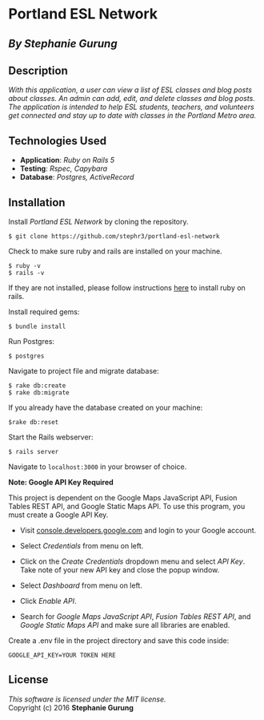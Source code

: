 #  Portland ESL Network
## *By Stephanie Gurung*

## Description

_With this application, a user can view a list of ESL classes and blog posts about classes. An admin can add, edit, and delete classes and blog posts. The application is intended to help ESL students, teachers, and volunteers get connected and stay up to date with classes in the Portland Metro area._

## Technologies Used

* **Application**: *Ruby on Rails 5*<br>
* **Testing**: *Rspec, Capybara*<br>
* **Database**: *Postgres, ActiveRecord*

Installation
------------

Install *Portland ESL Network* by cloning the repository.  
```
$ git clone https://github.com/stephr3/portland-esl-network
```

Check to make sure ruby and rails are installed on your machine.  
```
$ ruby -v
$ rails -v
```
If they are not installed, please follow instructions [here](http://guides.rubyonrails.org/getting_started.html#installing-rails) to install ruby on rails.

Install required gems:
```
$ bundle install
```

Run Postgres:
```
$ postgres
```

Navigate to project file and migrate database:
```
$ rake db:create
$ rake db:migrate
```

If you already have the database created on your machine:
```
$rake db:reset
```

Start the Rails webserver:
```
$ rails server
```

Navigate to `localhost:3000` in your browser of choice.

**Note: Google API Key Required**

This project is dependent on the Google Maps JavaScript API, Fusion Tables REST API, and Google Static Maps API. To use this program, you must create a Google API Key.

* Visit [console.developers.google.com](http://console.developers.google.com) and login to your Google account.

* Select *Credentials* from menu on left.

* Click on the *Create Credentials* dropdown menu and select *API Key*. Take note of your new API key and close the popup window.

* Select *Dashboard* from menu on left.

* Click *Enable API*.

* Search for *Google Maps JavaScript API*, *Fusion Tables REST API*, and *Google Static Maps API* and make sure all libraries are enabled.

Create a .env file in the project directory and save this code inside:
```
GOOGLE_API_KEY=YOUR TOKEN HERE

```

License
-------
_This software is licensed under the MIT license._<br>
Copyright (c) 2016 **Stephanie Gurung**
